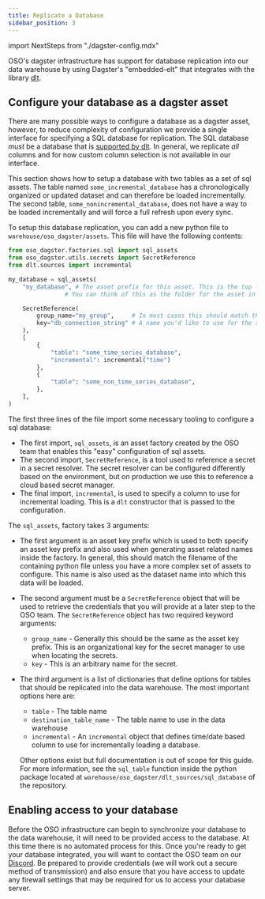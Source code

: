 ```yaml
---
title: Replicate a Database
sidebar_position: 3
---
```


import NextSteps from "./dagster-config.mdx"

OSO's dagster infrastructure has support for database replication into our data
warehouse by using Dagster's "embedded-elt" that integrates with the library
[dlt](https://dlthub.com/).

## Configure your database as a dagster asset

There are many possible ways to configure a database as a dagster asset,
however, to reduce complexity of configuration we provide a single interface for
specifying a SQL database for replication. The SQL database _must_ be a database
that is [supported by
dlt](https://dlthub.com/devel/dlt-ecosystem/verified-sources/sql_database). In
general, we replicate _all_ columns and for now custom column selection is not
available in our interface.

This section shows how to setup a database with two tables as a set of sql
assets. The table named `some_incremental_database` has a chronologically
organized or updated dataset and can therefore be loaded incrementally. The
second table, `some_nonincremental_database`, does not have a way to be loaded
incrementally and will force a full refresh upon every sync.

To setup this database replication, you can add a new python file to
`warehouse/oso_dagster/assets`. This file will have the following contents:

```python
from oso_dagster.factories.sql import sql_assets
from oso_dagster.utils.secrets import SecretReference
from dlt.sources import incremental

my_database = sql_assets(
    "my_database", # The asset prefix for this asset. This is the top level name of the asset.
                # You can think of this as the folder for the asset in the dagster UI

    SecretReference(
        group_name="my_group",     # In most cases this should match the asset prefix
        key="db_connection_string" # A name you'd like to use for the secret.
    ),
    [
        {
            "table": "some_time_series_database",
            "incremental": incremental("time")
        },
        {
            "table": "some_non_time_series_database",
        },
    ],
)
```

The first three lines of the file import some necessary tooling to configure a
sql database:

- The first import, `sql_assets`, is an asset factory created by the OSO team
  that enables this "easy" configuration of sql assets.
- The second import, `SecretReference`, is a tool used to reference a secret in
  a secret resolver. The secret resolver can be configured differently based on
  the environment, but on production we use this to reference a cloud based secret
  manager.
- The final import, `incremental`, is used to specify a column to use for
  incremental loading. This is a `dlt` constructor that is passed to the
  configuration.

The `sql_assets`, factory takes 3 arguments:

- The first argument is an asset key prefix which is used to both specify an
  asset key prefix and also used when generating asset related names inside the
  factory. In general, this should match the filename of the containing python
  file unless you have a more complex set of assets to configure. This name is
  also used as the dataset name into which this data will be loaded.
- The second argument must be a `SecretReference` object that will be used to
  retrieve the credentials that you will provide at a later step to the OSO
  team. The `SecretReference` object has two required keyword arguments:

  - `group_name` - Generally this should be the same as the asset key prefix.
    This is an organizational key for the secret manager to use when locating
    the secrets.
  - `key` - This is an arbitrary name for the secret.

- The third argument is a list of dictionaries that define options for tables
  that should be replicated into the data warehouse. The most important options
  here are:

  - `table` - The table name
  - `destination_table_name` - The table name to use in the data warehouse
  - `incremental` - An `incremental` object that defines time/date based column
    to use for incrementally loading a database.

  Other options exist but full documentation is out of scope for this guide. For
  more information, see the `sql_table` function inside the python package
  located at `warehouse/oso_dagster/dlt_sources/sql_database` of the repository.

## Enabling access to your database

Before the OSO infrastructure can begin to synchronize your database to the data
warehouse, it will need to be provided access to the database. At this time
there is no automated process for this. Once you're ready to get your database
integrated, you will want to contact the OSO team on our
[Discord](https://www.opensource.observer/discord). Be prepared to provide
credentials (we will work out a secure method of transmission) and also ensure
that you have access to update any firewall settings that may be required for us
to access your database server.

<NextSteps components={props.components}/>
